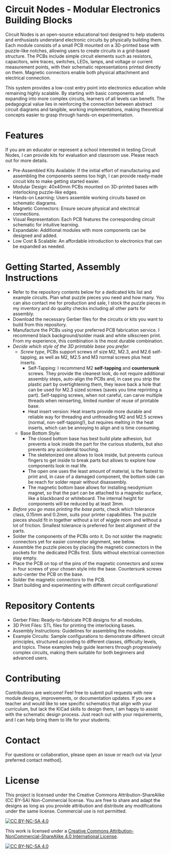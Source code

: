 # Circuit Nodes - Modular Electronics Building Blocks

Circuit Nodes is an open-source educational tool designed to help students and
enthusiasts understand electronic circuits by physically building them. Each
module consists of a small PCB mounted on a 3D-printed base with puzzle-like
notches, allowing users to create circuits in a grid-based structure. The PCBs
include simple circuit elements such as resistors, capacitors, wire traces,
switches, LEDs, lamps, and voltage or current measurement points, with their
schematic representations printed directly on them. Magnetic connectors enable
both physical attachment and electrical connection.

This system provides a low-cost entry point into electronics education while
remaining highly scalable. By starting with basic components and expanding into
more complex circuits, learners of all levels can benefit. The pedagogical value
lies in reinforcing the connection between abstract circuit diagrams and
tangible, working implementations, making theoretical concepts easier to grasp
through hands-on experimentation.

# Features

If you are an educator or represent a school interested in testing Circuit
Nodes, I can provide kits for evaluation and classroom use. Please reach out for
more details.

-   Pre-Assembled Kits Available: If the initial effort of manufacturing and
    assembling the components seems too high, I can provide ready-made circuit
    kits to make getting started easier.
-   Modular Design: 40x40mm PCBs mounted on 3D-printed bases with interlocking
    puzzle-like edges.
-   Hands-on Learning: Users assemble working circuits based on schematic
    diagrams.
-   Magnetic Connectors: Ensure secure physical and electrical connections.
-   Visual Representation: Each PCB features the corresponding circuit schematic
    for intuitive learning.
-   Expandable: Additional modules with more components can be designed and
    added.
-   Low Cost & Scalable: An affordable introduction to electronics that can be
    expanded as needed.

# Getting Started, Assembly Instructions

-   Refer to the repository contents below for a dedicated kits list and example
    circuits. Plan what puzzle pieces you need and how many. You can also
    contact me for production and sale, I stock the puzzle pieces in my
    inventory and do quality checks including all other parts for assembly.
-   Download the necessary Gerber files for the circuits or kits you want to
    build from this repository.
-   Manufacture the PCBs using your preferred PCB fabrication service. I
    recommend black background/solder mask and white silkscreen print. From my
    experience, this combination is the most durable combination.
-   *Decide which style of the 3D printable base you prefer*:
    -   *Screw type*, PCBs support screws of size M2, M2.3, and M2.6
        self-tapping, as well as M2, M2.5 and M3 normal screws plus heat
        inserts.
        -   Self-Tapping: I recommend M2 **self-tapping** and **countersunk**
            screws. They provide the cleanest look, do not require additional
            assembly steps, auto-align the PCBs and, in case you strip the
            plastic part by overtightening them, they leave back a hole that can
            be used for M2.3 sized screws (saves you time reprinting a part).
            Self-tapping screws, when not careful, can carve multiple threads
            when reinserting, limited number of reuse of printable base.
        -   Heat insert version: Heat inserts provide more durable and reliable
            way for threading and unthreading M2 and M2.5 screws (normal,
            non-self-tapping!), but requires melting in the heat inserts, which
            can be annoying to align and is time consuming.
    -   Base Bottom Style:
        -   The closed bottom base has best build plate adhesion, but prevents a
            look inside the part for the curious students, but also prevents any
            accidental touching.
        -   The skeletonized one allows to look inside, but prevents curious
            fingers to get inside to break parts but allows to explore how
            components look in real life.
        -   The open one uses the least amount of material, is the fastest to
            print and, in case of a damaged component, the bottom side can be
            reach for solder repair without disassembly.
        -   The magnetic bottom base allows for installing neodymium magnet, so
            that the part can be attached to a magnetic surface, like a
            blackboard or whiteboard. The internal height for components will be
            reduced by at least 3mm.
-   *Before you go mass printing the base parts*, check which tolerance class,
    0.15mm and 0.2mm, suits your printer capabilities. The puzzle pieces should
    fit in together without a lot of wiggle room and without a lot of friction.
    Smallest tolerance is preferred for best alignment of the parts.
-   Solder the components of the PCBs onto it. Do not solder the magnetic
    connectors yet for easier connector alignment, see below.
-   Assemble the puzzle pieces by placing the magnetic connectors in the pockets
    for the dedicated PCBs first. Slots without electrical connection stay
    empty.
-   Place the PCB on top of the pins of the magnetic connectors and screw in
    four screws of your chosen style into the base. Countersunk screws
    auto-center the PCB on the base.
-   Solder the magnetic connectors to the PCB.
-   Start building and experimenting with different circuit configurations!

# Repository Contents

-   Gerber Files: Ready-to-fabricate PCB designs for all modules.
-   3D Print Files: STL files for printing the interlocking bases.
-   Assembly Instructions: Guidelines for assembling the modules.
-   Example Circuits: Sample configurations to demonstrate different circuit
    principles, structured according to different classes, difficulty levels,
    and topics. These examples help guide learners through progressively complex
    circuits, making them suitable for both beginners and advanced users.

# Contributing

Contributions are welcome! Feel free to submit pull requests with new module
designs, improvements, or documentation updates. If you are a teacher and would
like to see specific schematics that align with your curriculum, but lack the
KiCad skills to design them, I am happy to assist with the schematic design
process. Just reach out with your requirements, and I can help bring them to
life for your students.

# Contact

For questions or collaboration, please open an issue or reach out via [your
preferred contact method].

# License

This project is licensed under the Creative Commons Attribution-ShareAlike (CC
BY-SA) Non-Commercial license. You are free to share and adapt the designs as
long as you provide attribution and distribute any modifications under the same
license. Commercial use is not permitted.

[![CC BY-NC-SA
4.0](https://img.shields.io/badge/License-CC%20BY--NC--SA%204.0-lightgrey.svg)](http://creativecommons.org/licenses/by-nc-sa/4.0/)

This work is licensed under a [Creative Commons
Attribution-NonCommercial-ShareAlike 4.0 International
License](http://creativecommons.org/licenses/by-nc-sa/4.0/).

[![CC BY-NC-SA
4.0](https://licensebuttons.net/l/by-nc-sa/4.0/88x31.png)](http://creativecommons.org/licenses/by-nc-sa/4.0/)
